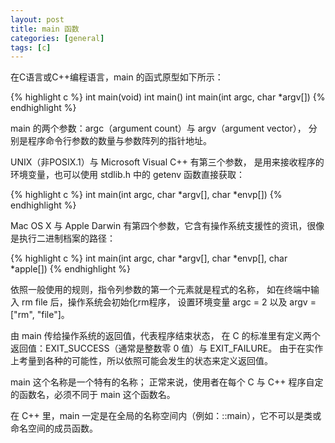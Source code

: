 ```yaml
---
layout: post
title: main 函数
categories: [general]
tags: [c]
---
```


在C语言或C++编程语言，main 的函式原型如下所示：

{% highlight c %}
int main(void)
int main()
int main(int argc, char *argv[])
{% endhighlight %}

main 的两个参数：argc（argument count）与 argv（argument vector），
分别是程序命令行参数的数量与参数阵列的指针地址。

UNIX（非POSIX.1）与 Microsoft Visual C++ 有第三个参数，
是用来接收程序的环境变量，也可以使用 stdlib.h 中的 getenv 函数直接获取：

{% highlight c %}
int main(int argc, char *argv[], char *envp[])
{% endhighlight %}

Mac OS X 与 Apple Darwin 有第四个参数，它含有操作系统支援性的资讯，很像是执行二进制档案的路径：

{% highlight c %}
    int main(int argc, char *argv[], char *envp[], char *apple[])
{% endhighlight %}

依照一般使用的规则，指令列参数的第一个元素就是程式的名称，
如在终端中输入 rm file 后，操作系统会初始化rm程序，
设置环境变量 argc = 2 以及 argv = ["rm", "file"]。

由 main 传给操作系统的返回值，代表程序结束状态，
在 C 的标准里有定义两个返回值：EXIT_SUCCESS（通常是整数零 0 值）与 EXIT_FAILURE。
由于在实作上考量到各种的可能性，所以依照可能会发生的状态来定义返回值。

main 这个名称是一个特有的名称；
正常来说，使用者在每个 C 与 C++ 程序自定的函数名，必须不同于 main 这个函数名。

在 C++ 里，main 一定是在全局的名称空间内（例如：::main），它不可以是类或命名空间的成员函数。

